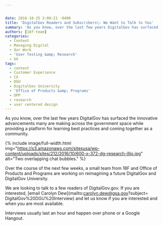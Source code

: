 ```yaml
---


date: 2016-10-25 3:00:21 -0400
title: 'DigitalGov Readers and Subscribers\: We Want to Talk to You'
summary: 'As you know, over the last few years DigitalGov has surfaced the innovative advancements many are making across the government space while providing a platform for learning best practices and coming together as a community.  Over the course of the next few weeks, a small team from 18F'
authors: [18f-team]
categories:
  - Content
  - Managing Digital
  - Our Work
  - 'User Testing &amp; Research'
  - UX
tags:
  - content
  - Customer Experience
  - CX
  - DGU
  - DigitalGov University
  - 'Office of Products &amp; Programs'
  - OPP
  - research
  - user centered design
---
```


As you know, over the last few years DigitalGov has surfaced the innovative advancements many are making across the government space while providing a platform for learning best practices and coming together as a community.


{% include image/full-width.html img="https://s3.amazonaws.com/sitesusa/wp-content/uploads/sites/212/2016/10/600-x-372-dg-research-illio.jpg" alt="Two overlapping chat bubbles." %}

Over the course of the next few weeks, a small team from 18F and Office of Products and Programs are working on reimagining a future DigitalGov and DigitalGov University.

We are looking to talk to a few readers of DigitalGov.gov. If you are interested, [email Carolyn Dew](mailto:carolyn.dew@gsa.gov?subject= DigitalGov%20DGU%20Interview) and let us know if you are interested and when you are most available.

Interviews usually last an hour and happen over phone or a Google Hangout.